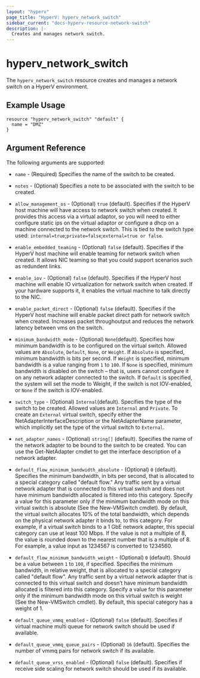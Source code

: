 ```yaml
---
layout: "hyperv"
page_title: "HyperV: hyperv_network_switch"
sidebar_current: "docs-hyperv-resource-network-switch"
description: |-
  Creates and manages network switch.
---
```


# hyperv\_network\_switch

The ``hyperv_network_switch`` resource creates and manages a network switch on a HyperV environment.

## Example Usage

```hcl
resource "hyperv_network_switch" "default" {
  name = "DMZ"
}
```

## Argument Reference

The following arguments are supported:

* `name` - (Required) Specifies the name of the switch to be created.

* `notes` - (Optional) Specifies a note to be associated with the switch to be created.

* `allow_management_os` - (Optional) `true` (default). Specifies if the HyperV host machine will have access to network switch when created. It provides this access via a virtual adaptor, so you will need to either configure static ips on the virtual adaptor or configure a dhcp on a machine connected to the network switch. This is tied to the switch type used: `internal=true`;`private=false`;`external=true or false`.

* `enable_embedded_teaming` - (Optional) `false` (default). Specifies if the HyperV host machine will enable teaming for network switch when created. It allows NIC teaming so that you could support scenarios such as redundent links. 

* `enable_iov` - (Optional) `false` (default). Specifies if the HyperV host machine will enable IO virtualization for network switch when created. If your hardware supports it, it enables the virtual machine to talk directly to the NIC.

* `enable_packet_direct` - (Optional) `false` (default). Specifies if the HyperV host machine will enable packet direct path for network switch when created. Increases packet throughoutput and reduces the network latency between vms on the switch.

* `minimum_bandwidth_mode` - (Optional) `None`(default). Specifies how minimum bandwidth is to be configured on the virtual switch. Allowed values are `Absolute`, `Default`, `None`, or `Weight`. If `Absolute` is specified, minimum bandwidth is bits per second. If `Weight` is specified, minimum bandwidth is a value ranging from `1` to `100`. If `None` is specified, minimum bandwidth is disabled on the switch – that is, users cannot configure it on any network adapter connected to the switch. If `Default` is specified, the system will set the mode to Weight, if the switch is not IOV-enabled, or `None` if the switch is IOV-enabled.

* `switch_type` - (Optional) `Internal`(default). Specifies the type of the switch to be created. Allowed values are `Internal` and `Private`. To create an `External` virtual switch, specify either the NetAdapterInterfaceDescription or the NetAdapterName parameter, which implicitly set the type of the virtual switch to `External`.

* `net_adapter_names` - (Optional) `string[]` (default). Specifies the name of the network adapter to be bound to the switch to be created. You can use the Get-NetAdapter cmdlet to get the interface description of a network adapter.

* `default_flow_minimum_bandwidth_absolute` - (Optional) `0` (default). Specifies the minimum bandwidth, in bits per second, that is allocated to a special category called "default flow." Any traffic sent by a virtual network adapter that is connected to this virtual switch and does not have minimum bandwidth allocated is filtered into this category. Specify a value for this parameter only if the minimum bandwidth mode on this virtual switch is absolute (See the New-VMSwitch cmdlet). By default, the virtual switch allocates 10% of the total bandwidth, which depends on the physical network adapter it binds to, to this category. For example, if a virtual switch binds to a 1 GbE network adapter, this special category can use at least 100 Mbps. If the value is not a multiple of 8, the value is rounded down to the nearest number that is a multiple of 8. For example, a value input as 1234567 is converted to 1234560.

* `default_flow_minimum_bandwidth_weight` - (Optional) `0` (default). Should be a value between `1` to `100`, if specified. Specifies the minimum bandwidth, in relative weight, that is allocated to a special category called "default flow". Any traffic sent by a virtual network adapter that is connected to this virtual switch and doesn’t have minimum bandwidth allocated is filtered into this category. Specify a value for this parameter only if the minimum bandwidth mode on this virtual switch is weight (See the New-VMSwitch cmdlet). By default, this special category has a weight of 1.

* `default_queue_vmmq_enabled` - (Optional) `false` (default). Specifies if virtual machine multi queue for network switch should be used if available.

* `default_queue_vmmq_queue_pairs` - (Optional) `16` (default). Specifies the number of vmmq pairs for network switch if its available. 

* `default_queue_vrss_enabled` - (Optional) `false` (default). Specifies if receive side scaling for network switch should be used if its available. 
